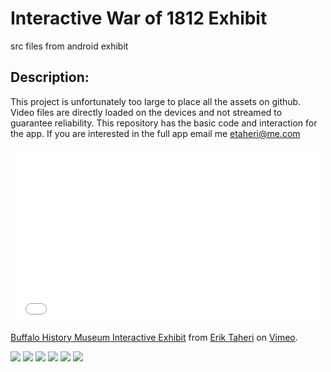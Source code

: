 Interactive War of 1812 Exhibit
===================

src files from android exhibit

## Description: 
This project is unfortunately too large to place all the assets on github.  Video files are directly loaded on the 
devices and not streamed to guarantee reliability.  This repository has the basic code and interaction for the app. 
If you are interested in the full app email me etaheri@me.com

<iframe src="//player.vimeo.com/video/76358120" width="500" height="281" frameborder="0" webkitallowfullscreen mozallowfullscreen allowfullscreen></iframe> <p><a href="http://vimeo.com/76358120">Buffalo History Museum Interactive Exhibit</a> from <a href="http://vimeo.com/eriktaheri">Erik Taheri</a> on <a href="https://vimeo.com">Vimeo</a>.</p>

![](http://www.emt-media.com/1812/img.jpg)
![](http://www.emt-media.com/1812/ui.jpg)
![](http://www.emt-media.com/1812/img1.jpg)
![](http://www.emt-media.com/1812/img2.jpg)
![](http://www.emt-media.com/1812/img3.jpg)
![](http://www.emt-media.com/1812/img4.jpg)
